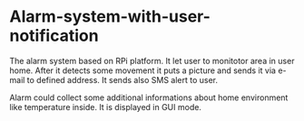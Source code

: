 # Alarm-system-with-user-notification

The alarm system based on RPi platform. 
It let user to monitotor area in user home.
After it detects some movement it puts a picture and sends it via e-mail to defined address.
It sends also SMS alert to user.

Alarm could collect some additional informations about home environment like temperature inside. 
It is displayed in GUI mode.
